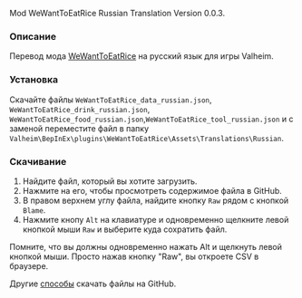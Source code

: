 Mod WeWantToEatRice Russian Translation Version 0.0.3.

### Описание

Перевод мода [WeWantToEatRice](https://www.nexusmods.com/valheim/mods/1225) на русский язык для игры Valheim. 

### Установка

Скачайте файлы `WeWantToEatRice_data_russian.json`, `WeWantToEatRice_drink_russian.json`, `WeWantToEatRice_food_russian.json`,`WeWantToEatRice_tool_russian.json` и с заменой переместите файл в папку `Valheim\BepInEx\plugins\WeWantToEatRice\Assets\Translations\Russian`.

### Скачивание

1. Найдите файл, который вы хотите загрузить.
2. Нажмите на его, чтобы просмотреть содержимое файла в GitHub.
3. В правом верхнем углу файла, найдите кнопку `Raw` рядом с кнопкой `Blame`.
4. Нажмите кнопу `Alt` на клавиатуре и одновременно щелкните левой кнопкой мыши `Raw` и выберите куда сохратить файл.

Помните, что вы должны одновременно нажать Alt и щелкнуть левой кнопкой мыши. Просто нажав кнопку "Raw", вы откроете CSV в браузере.

Другие [способы](https://coderoad.ru/4604663/%D0%A1%D0%BA%D0%B0%D1%87%D0%B0%D1%82%D1%8C-%D0%BE%D1%82%D0%B4%D0%B5%D0%BB%D1%8C%D0%BD%D1%8B%D0%B5-%D1%84%D0%B0%D0%B9%D0%BB%D1%8B-%D1%81-GitHub) скачать файлы на GitHub.
